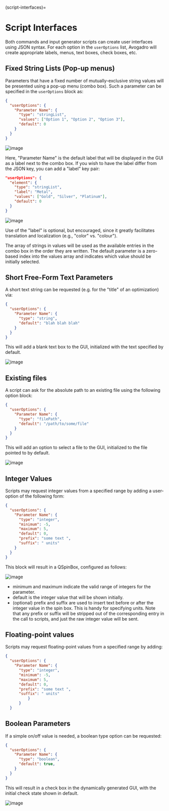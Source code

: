 (script-interfaces)=

# Script Interfaces

Both commands and input generator scripts can create user interfaces
using JSON syntax. For each option in the `userOptions` list, Avogadro
will create appropriate labels, menus, text boxes, check boxes, etc.

## Fixed String Lists (Pop-up menus)

Parameters that have a fixed number of mutually-exclusive string values
will be presented using a pop-up menu (combo box). Such a parameter can
be specified in the `userOptions` block as:

```json
{
  "userOptions": {
    "Parameter Name": {
      "type": "stringList",
      "values": ["Option 1", "Option 2", "Option 3"],
      "default": 0
    }
  }
}
```
![image](https://github.com/DHRUVJ2003/two.avogadro.cc/assets/91372908/94111870-2443-4119-a828-ecd6b17748e6)


Here, "Parameter Name" is the default label that will be displayed in
the GUI as a label next to the combo box. If you wish to have the label
differ from the JSON key, you can add a "label" key pair:

```json
"userOptions": {
  "element": {
    "type": "stringList",
    "label": "Metal",
    "values": ["Gold", "Silver", "Platinum"],
    "default": 0
  }
}
```
![image](https://github.com/DHRUVJ2003/two.avogadro.cc/assets/91372908/07c5cd56-3777-452a-ac7b-ab2cbad173d4)

Use of the "label" is optional, but encouraged, since it greatly
facilitates translation and localization (e.g., "color" vs. "colour").

The array of strings in values will be used as the available entries in
the combo box in the order they are written. The default parameter is a
zero-based index  into the values array and indicates which value should
be initially selected.

## Short Free-Form Text Parameters

A short text string can be requested (e.g. for the "title" of an
optimization) via:

```json
{
  "userOptions": {
    "Parameter Name": {
      "type": "string",
      "default": "blah blah blah"
    }
  }
}
```
This will add a blank text box to the GUI, initialized with the text
specified by default.

![image](https://github.com/DHRUVJ2003/two.avogadro.cc/assets/91372908/56437fe9-6735-4195-b39e-acb5b1f20d2b)


## Existing files

A script can ask for the absolute path to an existing file using the
following option block:

```json
{
  "userOptions": {
    "Parameter Name": {
      "type": "filePath",
      "default": "/path/to/some/file"
    }
  }
}
```
This will add an option to select a file to the GUI, initialized to the
file pointed to by default.

![image](https://github.com/DHRUVJ2003/two.avogadro.cc/assets/91372908/213e5724-d5fc-42a3-9a63-fdb1f43c147d)



## Integer Values

Scripts may request integer values from a specified range by adding a
user-option of the following form:

```json
{
  "userOptions": {
    "Parameter Name": {
      "type": "integer",
      "minimum": -5,
      "maximum": 5,
      "default": 0,
      "prefix": "some text ",
      "suffix": " units"
    }
  }
}
```
This block will result in a QSpinBox, configured as follows:

![image](https://github.com/DHRUVJ2003/two.avogadro.cc/assets/91372908/e49ebc6b-b526-4865-98e2-b09cbae7b6fa)
- minimum and maximum indicate the valid range of integers for the
  parameter.
- default is the integer value that will be shown initially.
- (optional) prefix and suffix are used to insert text before or after
  the integer value in the spin box. This is handy for specifying
  units. Note that any prefix or suffix will be stripped out of the
  corresponding entry in the call to scripts, and just the raw integer
  value will be sent.

## Floating-point values

Scripts may request floating-point values from a specified range by
adding:

```json
{
  "userOptions": {
    "Parameter Name": {
      "type": "integer",
      "minimum": -5,
      "maximum": 5,
      "default": 0,
      "prefix": "some text ",
      "suffix": " units"
          }
      }
  }
```

## Boolean Parameters

If a simple on/off value is needed, a boolean type option can be
requested:

```json
{
  "userOptions": {
    "Parameter Name": {
      "type": "boolean",
      "default": true,
    }
  }
}
```

This will result in a check box in the dynamically generated GUI, with
the initial check state shown in default.

![image](https://github.com/DHRUVJ2003/two.avogadro.cc/assets/91372908/6012c6ee-01d6-4108-ba4d-f1eb869a514b)

